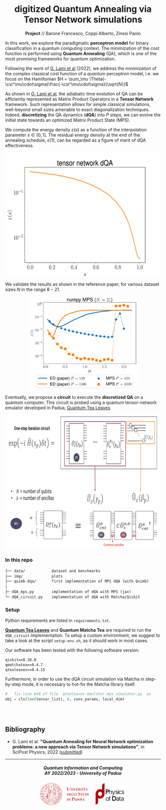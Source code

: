 <h1 align="center"> <b>digitized Quantum Annealing via Tensor Network simulations</b> </h1>

<p align="center"><b>Project</b> // Barone Francesco, Coppi Alberto, Zinesi Paolo<br></p>

In this work, we explore the paradigmatic **perceptron model** for binary classification in a quantum computing context. The minimization of the cost function is performed using **Quantum Annealing** (QA), which is one of the most promising frameworks for quantum optimization.

Following the work of [G. Lami et al](https://arxiv.org/abs/2208.14468) (2022), we address the minimization of the complex classical cost function of a *quantum* perceptron model, i.e. we focus on the Hamiltonian
$H = \sum_\mu \Theta(-\csi^\mu\cdot\sigma)\frac{-\csi^\mu\cdot\sigma}{\sqrt{N}}$

As shown in [G. Lami et al](https://arxiv.org/abs/2208.14468), the adiabatic time evolution of QA can be efficiently represented as Matrix Product Operators in a **Tensor Network** framework. Such representation allows for simple classical simulations, well-beyond small sizes amenable to exact diagonalization techniques. Indeed, **discretizing** the QA dynamics (**dQA**) into $P$ steps, we can evolve the initial state towards an optimized Matrix Product State (MPS).

We compute the energy density $\varepsilon(s)$ as a function of the interpolation parameter $s \in [0,1]$. The residual energy density at the end of
the annealing schedule, $\varepsilon(1)$, can be regarded as a figure of merit of dQA effectiveness.

<p align="center">
  <img src="img/dqa_numpy_only.svg" alt="annealing_image" height="400"/>
</p>

We validate the results as shown in the reference paper, for various dataset sizes $N$ in the range $8-21$.

<p align="center">
  <img src="img/numpy-21.svg" alt="" height="300"/>
</p>

Eventually, we propose a **circuit** to execute the **discretized QA** on a quantum computer. This circuit is probed using a quantum tensor-network emulator developed in Padua, [Quantum Tea Leaves](https://baltig.infn.it/quantum_tea/quantum_tea).

<p align="center">
  <img src="img/circuit-general.png" alt="" height="300"/>
  <br>
  <img src="img/circuit-uz.png" alt=""/>
</p>



### In this repo

```markdown
├── data/            dataset and benchmarks
├── img/             plots
├── quimb-dqa/       first implementation of MPS dQA (with Quimb)
│
├─ dQA_mps.py        implementation of dQA with MPS (jax)
└─ dQA_circuit.py    implementation of dQA with Matcha/Qiskit
```


### Setup

Python requirements are listed in `requirements.txt`.

**[Quantum Tea Leaves](https://baltig.infn.it/quantum_tea/quantum_tea)** and **Quantum Matcha Tea** are required to run the `dQA_circuit` implementation. To setup a custom environment, we suggest to take a look at the script `setup-env.sh`, as it should work in most cases.

Our software has been tested with the following software version:
```
qiskit==0.38.0
qmatchatea==0.4.7
qtealeaves==0.4.15
```

Furthermore, in order to use the dQA circuit simulation via Matcha in step-by-step mode, it is necessary to hot-fix the Matcha library itself.
```python
#   fix line 840 of file  qtealeaves.emulator.mps_simulator.py  as
obj = cls(len(tensor_list), 0, conv_params, local_dim)
```

<br><br>

## Bibliography

* G. Lami et al. **"Quantum Annealing for Neural Network optimization problems: a new approach via Tensor Network simulations"**, in SciPost Physics, 2022 ([submitted](https://arxiv.org/abs/2208.14468))

---

<h5 align="center">Quantum Information and Computing<br>AY 2022/2023 - University of Padua</h5>

<p align="center">
  <img src="https://raw.githubusercontent.com/baronefr/baronefr/main/shared/2022_unipd.png" alt="" height="70"/>
  &emsp;
  <img src="https://raw.githubusercontent.com/baronefr/baronefr/main/shared/2022_pod.png" alt="" height="70"/>
</p>
